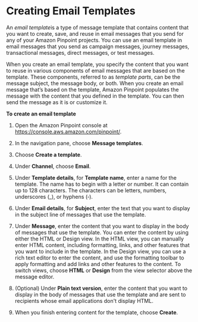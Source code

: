 # Creating Email Templates<a name="message-templates-creating-email"></a>

An *email template*is a type of message template that contains content that you want to create, save, and reuse in email messages that you send for any of your Amazon Pinpoint projects\. You can use an email template in email messages that you send as campaign messages, journey messages, transactional messages, direct messages, or test messages\.

When you create an email template, you specify the content that you want to reuse in various components of email messages that are based on the template\. These components, referred to as *template parts*, can be the message subject, the message body, or both\. When you create an email message that’s based on the template, Amazon Pinpoint populates the message with the content that you defined in the template\. You can then send the message as it is or customize it\.

**To create an email template**

1. Open the Amazon Pinpoint console at [https://console\.aws\.amazon\.com/pinpoint/](https://console.aws.amazon.com/pinpoint/)\.

1. In the navigation pane, choose **Message templates**\.

1. Choose **Create a template**\.

1. Under **Channel**, choose **Email**\.

1. Under **Template details**, for **Template name**, enter a name for the template\. The name has to begin with a letter or number\. It can contain up to 128 characters\. The characters can be letters, numbers, underscores \(\_\), or hyphens \(‐\)\.

1. Under **Email details**, for **Subject**, enter the text that you want to display in the subject line of messages that use the template\.

1. Under **Message**, enter the content that you want to display in the body of messages that use the template\. You can enter the content by using either the HTML or Design view\. In the HTML view, you can manually enter HTML content, including formatting, links, and other features that you want to include in the template\. In the Design view, you can use a rich text editor to enter the content, and use the formatting toolbar to apply formatting and add links and other features to the content\. To switch views, choose **HTML** or **Design** from the view selector above the message editor\.

1. \(Optional\) Under **Plain text version**, enter the content that you want to display in the body of messages that use the template and are sent to recipients whose email applications don't display HTML\.

1. When you finish entering content for the template, choose **Create**\.